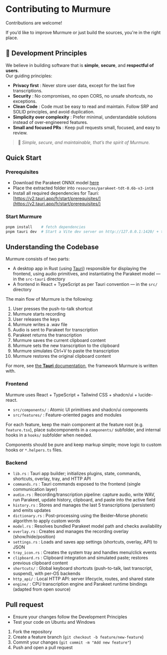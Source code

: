 # Contributing to Murmure

Contributions are welcome!

If you’d like to improve Murmure or just build the sources, you're in the right place.

## 🧭 Development Principles

We believe in building software that is **simple**, **secure**, and **respectful of users**.  
Our guiding principles:
- **Privacy first** : Never store user data, except for the last five transcriptions.  
- **Security** : No compromises, no open CORS, no unsafe shortcuts, no exceptions.  
- **Clean Code** : Code must be easy to read and maintain. Follow SRP and SOLID principles, and avoid duplication.  
- **Simplicity over complexity** : Prefer minimal, understandable solutions instead of over-engineered features.  
- **Small and focused PRs** : Keep pull requests small, focused, and easy to review.

> 🧩 *Simple, secure, and maintainable, that’s the spirit of Murmure.*

## Quick Start

### Prerequisites

- Download the Parakeet ONNX model [here](https://www.dropbox.com/scl/fi/ufc74ed80777f5oq407a7/parakeet-tdt-0.6b-v3-int8.tar.gz?rlkey=qfpfxjc0lkn0tczqhecvv4fup&st=072tatpp&dl=0)
- Place the extracted folder into `resources/parakeet-tdt-0.6b-v3-int8`
- Install all required dependencies for Tauri: [https://v2.tauri.app/fr/start/prerequisites/](https://v2.tauri.app/fr/start/prerequisites/)

### Start Murmure
```sh
pnpm install    # fetch dependencies
pnpm tauri dev  # Start a Vite dev server on http://127.0.0.1:1420/ + the Desktop app in Rust
```
## Understanding the Codebase

Murmure consists of two parts:

- A desktop app in Rust (using [Tauri](https://tauri.app/)) responsible for
  displaying the frontend, using audio primitives, and instantiating the
  Parakeet model — in the `src-tauri` directory
- A frontend in React + TypeScript as per Tauri convention — in the `src/` directory

The main flow of Murmure is the following:
1. User presses the push-to-talk shortcut
2. Murmure starts recording
3. User releases the keys
4. Murmure writes a .wav file
5. Audio is sent to Parakeet for transcription
6. Parakeet returns the transcription
7. Murmure saves the current clipboard content
8. Murmure sets the new transcription to the clipboard
9. Murmure simulates Ctrl+V to paste the transcription
10. Murmure restores the original clipboard content

For more, see [the **Tauri** documentation](https://v2.tauri.app/fr/start/), the framework Murmure is written with.

### Frontend

Murmure uses React + TypeScript + Tailwind CSS + shadcn/ui + lucide-react.
- `src/components/` : Atomic UI primitives and shadcn/ui components
- `src/features/`   : Feature-oriented pages and modules

For each feature, keep the main component at the feature root (e.g. `feature.tsx`), place subcomponents in a `components/` subfolder, and internal hooks in a `hooks/` subfolder when needed.

Components should be pure and keep markup simple; move logic to custom hooks or `*.helpers.ts` files.

### Backend 

 - `lib.rs` : Tauri app builder; initializes plugins, state, commands, shortcuts, overlay, tray, and HTTP API
 - `commands.rs` : Tauri commands exposed to the frontend (single communication layer)
 - `audio.rs` : Recording/transcription pipeline: capture audio, write WAV, run Parakeet, update history, clipboard, and paste into the active field
 - `history.rs` : Stores and manages the last 5 transcriptions (persistent) and emits updates
 - `dictionary.rs` : Post-processing using the Beider–Morse phonetic algorithm to apply custom words
 - `model.rs` : Resolves bundled Parakeet model path and checks availability
 - `overlay.rs` : Creates and manages the recording overlay (show/hide/position)
 - `settings.rs` : Loads and saves app settings (shortcuts, overlay, API) to JSON
 - `tray_icon.rs` : Creates the system tray and handles menu/click events
 - `clipboard.rs` : Clipboard integration and simulated paste; restores previous clipboard content
 - `shortcuts/` : Global keyboard shortcuts (push-to-talk, last transcript, suspend), with per-OS backends
 - `http_api/` : Local HTTP API: server lifecycle, routes, and shared state
 - `engine/` : CPU transcription engine and Parakeet runtime bindings (adapted from open source)

## Pull request

- Ensure your changes follow the Development Principles
- Test your code on Ubuntu and Windows


1. Fork the repository
2. Create a feature branch (`git checkout -b feature/new-feature`)
3. Commit your changes (`git commit -m "Add new feature"`)
4. Push and open a pull request


